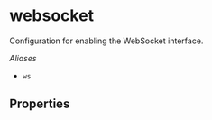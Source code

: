 # websocket

Configuration for enabling the WebSocket interface.

*Aliases*

- `ws`


## Properties

